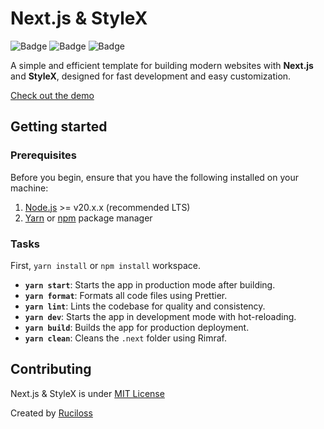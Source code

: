 # Next.js & StyleX

![Badge](https://img.shields.io/badge/License-MIT-blue)
![Badge](https://img.shields.io/badge/Version-1.0.0-orange)
![Badge](https://img.shields.io/badge/Release-stable-brightgreen)

A simple and efficient template for building modern websites with **Next.js** and **StyleX**, designed for fast development and easy customization.

[Check out the demo](https://ruciloss.github.io)

## Getting started

### Prerequisites

Before you begin, ensure that you have the following installed on your machine:

1. [Node.js](https://nodejs.org/) >= v20.x.x (recommended LTS)
2. [Yarn](https://yarnpkg.com/) or [npm](https://www.npmjs.com/) package manager

### Tasks

First, `yarn install` or `npm install` workspace.

* **`yarn start`**: Starts the app in production mode after building.
* **`yarn format`**: Formats all code files using Prettier.
* **`yarn lint`**: Lints the codebase for quality and consistency.
* **`yarn dev`**: Starts the app in development mode with hot-reloading.
* **`yarn build`**: Builds the app for production deployment.
* **`yarn clean`**: Cleans the `.next` folder using Rimraf.

## Contributing

Next.js & StyleX is under [MIT License](./LICENSE)

Created by [Ruciloss](https://github.com/ruciloss)
